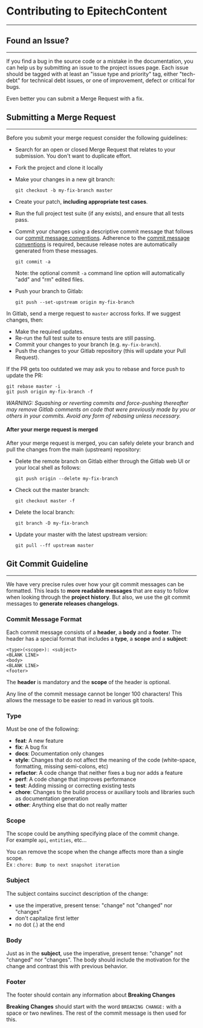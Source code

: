 # **Contributing to EpitechContent**
____
## **Found an Issue?**
____
If you find a bug in the source code or a mistake in the documentation, you can help us by
submitting an issue to the project issues page.
Each issue should be tagged with at least an "issue type and priority" tag, either "tech-debt" for technical debt issues, or one of improvement, defect or critical for bugs.

Even better you can submit a Merge Request with a fix.

## **Submitting a Merge Request**
____
Before you submit your merge request consider the following guidelines:

* Search for an open or closed Merge Request
  that relates to your submission. You don't want to duplicate effort.
* Fork the project and clone it locally
* Make your changes in a new git branch:

    ```shell
    git checkout -b my-fix-branch master
    ```

* Create your patch, **including appropriate test cases**.
* Run the full project test suite (if any exists),
  and ensure that all tests pass.
* Commit your changes using a descriptive commit message that follows our
  [commit message conventions](#git-commit-guideline). Adherence to the [commit message conventions](#git-commit-guideline) is required,
  because release notes are automatically generated from these messages.

    ```shell
    git commit -a
    ```
  Note: the optional commit `-a` command line option will automatically "add" and "rm" edited files.

* Push your branch to Gitlab:

    ```shell
    git push --set-upstream origin my-fix-branch
    ```

In Gitlab, send a merge request to `master` accross forks.
If we suggest changes, then:

* Make the required updates.
* Re-run the full test suite to ensure tests are still passing.
* Commit your changes to your branch (e.g. `my-fix-branch`).
* Push the changes to your Gitlab repository (this will update your Pull Request).

If the PR gets too outdated we may ask you to rebase and force push to update the PR:

```shell
git rebase master -i
git push origin my-fix-branch -f
```

_WARNING: Squashing or reverting commits and force-pushing thereafter may remove Gitlab comments
on code that were previously made by you or others in your commits. Avoid any form of rebasing
unless necessary._

#### After your merge request is merged

After your merge request is merged, you can safely delete your branch and pull the changes
from the main (upstream) repository:

* Delete the remote branch on Gitlab either through the Gitlab web UI or your local shell as follows:

    ```shell
    git push origin --delete my-fix-branch
    ```

* Check out the master branch:

    ```shell
    git checkout master -f
    ```

* Delete the local branch:

    ```shell
    git branch -D my-fix-branch
    ```

* Update your master with the latest upstream version:

    ```shell
    git pull --ff upstream master
    ```

## **Git Commit Guideline**
____
We have very precise rules over how your git commit messages can be formatted.  This leads to **more
readable messages** that are easy to follow when looking through the **project history**.
But also, we use the git commit messages to **generate releases changelogs**.

### Commit Message Format
Each commit message consists of a **header**, a **body** and a **footer**.  The header has a special
format that includes a **type**, a **scope** and a **subject**:

```
<type>(<scope>): <subject>
<BLANK LINE>
<body>
<BLANK LINE>
<footer>
```

The **header** is mandatory and the **scope** of the header is optional.

Any line of the commit message cannot be longer 100 characters! This allows the message to be easier
to read in various git tools.

### Type
Must be one of the following:

* **feat**: A new feature
* **fix**: A bug fix
* **docs**: Documentation only changes
* **style**: Changes that do not affect the meaning of the code (white-space, formatting, missing
  semi-colons, etc)
* **refactor**: A code change that neither fixes a bug nor adds a feature
* **perf**: A code change that improves performance
* **test**: Adding missing or correcting existing tests
* **chore**: Changes to the build process or auxiliary tools and libraries such as documentation
  generation
* **other**: Anything else that do not really matter

### Scope
The scope could be anything specifying place of the commit change.<br />
For example `api`, `entities`, etc...

You can remove the scope when the change affects more than a single scope.<br />
Ex : `chore: Bump to next snapshot iteration`

### Subject
The subject contains succinct description of the change:

* use the imperative, present tense: "change" not "changed" nor "changes"
* don't capitalize first letter
* no dot (.) at the end

### Body
Just as in the **subject**, use the imperative, present tense: "change" not "changed" nor "changes".
The body should include the motivation for the change and contrast this with previous behavior.

### Footer
The footer should contain any information about **Breaking Changes**

**Breaking Changes** should start with the word `BREAKING CHANGE:` with a space or two newlines.
The rest of the commit message is then used for this.

